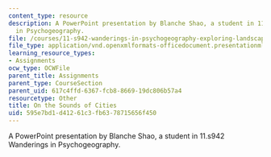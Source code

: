 ```yaml
---
content_type: resource
description: A PowerPoint presentation by Blanche Shao, a student in 11.s942 Wanderings
  in Psychogeography.
file: /courses/11-s942-wanderings-in-psychogeography-exploring-landscapes-of-history-biography-memory-culture-nature-poetry-surreality-fantasy-and-madness-fall-2020/595e7bd1d41261c3fb6378715656f450_MIT11_s942f20_shao_slides.pptx
file_type: application/vnd.openxmlformats-officedocument.presentationml.presentation
learning_resource_types:
- Assignments
ocw_type: OCWFile
parent_title: Assignments
parent_type: CourseSection
parent_uid: 617c4ffd-6367-fcb8-8669-19dc806b57a4
resourcetype: Other
title: On the Sounds of Cities
uid: 595e7bd1-d412-61c3-fb63-78715656f450
---
```

A PowerPoint presentation by Blanche Shao, a student in 11.s942 Wanderings in Psychogeography.

